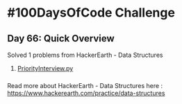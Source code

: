 # #100DaysOfCode Challenge
## Day 66: Quick Overview
Solved 1 problems from HackerEarth - Data Structures
1. [PriorityInterview.py](https://github.com/sandeep-krishna/100DaysOfCode/blob/master/Day%2066/PriorityInterview.py)
### 
Read more about HackerEarth - Data Structures here : https://www.hackerearth.com/practice/data-structures